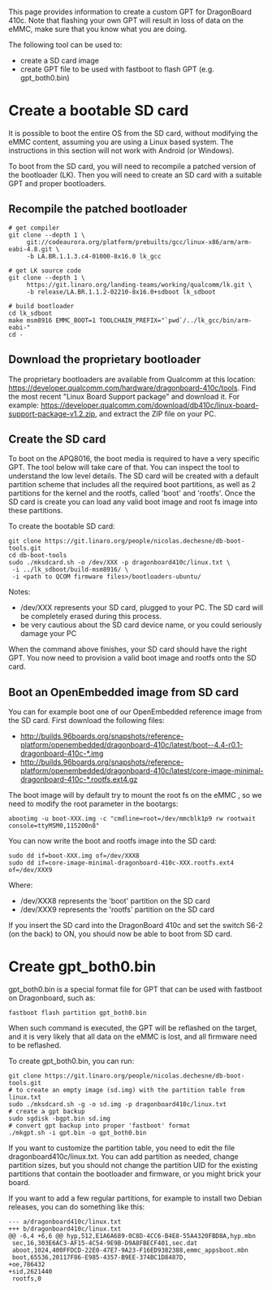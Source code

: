 This page provides information to create a custom GPT for DragonBoard 410c. Note that flashing your own GPT will result in loss of data on the eMMC, make sure that you know what you are doing.

The following tool can be used to:
* create a SD card image
* create GPT file to be used with fastboot to flash GPT (e.g. gpt_both0.bin)

# Create a bootable SD card

It is possible to boot the entire OS from the SD card, without modifying the eMMC content, assuming you are using a Linux based system. The instructions in this section will not work with Android (or Windows).

To boot from the SD card, you will need to recompile a patched version of the bootloader (LK). Then you will need to create an SD card with a suitable GPT and proper bootloaders.

## Recompile the patched bootloader

    # get compiler 
    git clone --depth 1 \
         git://codeaurora.org/platform/prebuilts/gcc/linux-x86/arm/arm-eabi-4.8.git \
         -b LA.BR.1.1.3.c4-01000-8x16.0 lk_gcc

    # get LK source code
    git clone --depth 1 \
         https://git.linaro.org/landing-teams/working/qualcomm/lk.git \
         -b release/LA.BR.1.1.2-02210-8x16.0+sdboot lk_sdboot

    # build bootloader
    cd lk_sdboot
    make msm8916 EMMC_BOOT=1 TOOLCHAIN_PREFIX="`pwd`/../lk_gcc/bin/arm-eabi-"
    cd -

## Download the proprietary bootloader

The proprietary bootloaders are available from Qualcomm at this location: https://developer.qualcomm.com/hardware/dragonboard-410c/tools. Find the most recent "Linux Board Support package" and download it. For example: https://developer.qualcomm.com/download/db410c/linux-board-support-package-v1.2.zip, and extract the ZIP file on your PC.

## Create the SD card

To boot on the APQ8016, the boot media is required to have a very specific GPT. The tool below will take care of that. You can inspect the tool to understand the low level details. The SD card will be created with a default partition scheme that includes all the required boot partitions, as well as 2 partitions for the kernel and the rootfs, called 'boot' and 'rootfs'. Once the SD card is create you can load any valid boot image and root fs image into these partitions.

To create the bootable SD card:

    git clone https://git.linaro.org/people/nicolas.dechesne/db-boot-tools.git
    cd db-boot-tools
    sudo ./mksdcard.sh -o /dev/XXX -p dragonboard410c/linux.txt \
     -i ../lk_sdboot/build-msm8916/ \
     -i <path to QCOM firmware files>/bootloaders-ubuntu/

Notes:
* /dev/XXX represents your SD card, plugged to your PC. The SD card will be completely erased during this process.  
* be very cautious about the SD card device name, or you could seriously damage your PC

When the command above finishes, your SD card should have the right GPT. You now need to provision a valid boot image and rootfs onto the SD card.

## Boot an OpenEmbedded image from SD card

You can for example boot one of our OpenEmbedded reference image from the SD card. First download the following files:
* http://builds.96boards.org/snapshots/reference-platform/openembedded/dragonboard-410c/latest/boot--4.4-r0.1-dragonboard-410c-*.img
* http://builds.96boards.org/snapshots/reference-platform/openembedded/dragonboard-410c/latest/core-image-minimal-dragonboard-410c-*.rootfs.ext4.gz

The boot image will by default try to mount the root fs on the eMMC , so we need to modify the root parameter in the bootargs:

    abootimg -u boot-XXX.img -c "cmdline=root=/dev/mmcblk1p9 rw rootwait console=ttyMSM0,115200n8"

You can now write the boot and rootfs image into the SD card:

    sudo dd if=boot-XXX.img of=/dev/XXX8
    sudo dd if=core-image-minimal-dragonboard-410c-XXX.rootfs.ext4 of=/dev/XXX9
    
Where:
* /dev/XXX8 represents the 'boot' partition on the SD card
* /dev/XXX9 represents the 'rootfs' partition on the SD card

If you insert the SD card into the DragonBoard 410c and set the switch S6-2 (on the back) to ON, you should now be able to boot from SD card.

# Create gpt_both0.bin

gpt_both0.bin is a special format file for GPT that can be used with fastboot on Dragonboard, such as:

    fastboot flash partition gpt_both0.bin

When such command is executed, the GPT will be reflashed on the target, and it is very likely that all data on the eMMC is lost, and all firmware need to be reflashed.

To create gpt_both0.bin, you can run:

    git clone https://git.linaro.org/people/nicolas.dechesne/db-boot-tools.git
    # to create an empty image (sd.img) with the partition table from linux.txt
    sudo ./mksdcard.sh -g -o sd.img -p dragonboard410c/linux.txt
    # create a gpt backup
    sudo sgdisk -bgpt.bin sd.img
    # convert gpt backup into proper 'fastboot' format
    ./mkgpt.sh -i gpt.bin -o gpt_both0.bin

If you want to customize the partition table, you need to edit the file dragonboard410c/linux.txt. You can add partition as needed, change partition sizes, but you should not change the partition UID for the existing partitions that contain the bootloader and firmware, or you might brick your board.

If you want to add a few regular partitions, for example to install two Debian releases, you can do something like this:

    --- a/dragonboard410c/linux.txt
    +++ b/dragonboard410c/linux.txt
    @@ -6,4 +6,6 @@ hyp,512,E1A6A689-0C8D-4CC6-B4E8-55A4320FBD8A,hyp.mbn
     sec,16,303E6AC3-AF15-4C54-9E9B-D9A8FBECF401,sec.dat
     aboot,1024,400FFDCD-22E0-47E7-9A23-F16ED9382388,emmc_appsboot.mbn
     boot,65536,20117F86-E985-4357-B9EE-374BC1D8487D,
    +oe,786432
    +sid,2621440
     rootfs,0
